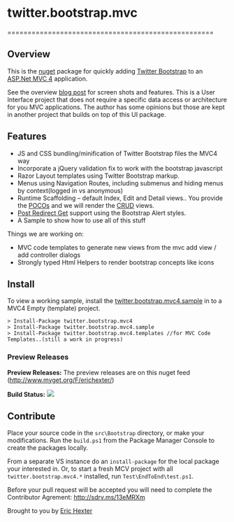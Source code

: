# twitter.bootstrap.mvc 
===================================================
## Overview
This is the [nuget](http://nuget.org/) package for quickly adding [Twitter Bootstrap](http://twitter.github.com/bootstrap/) to an [ASP.Net MVC 4](http://www.asp.net/mvc) application. 

See the overview [blog post](http://lostechies.com/erichexter/2012/11/20/twitter-bootstrap-mvc4-the-template-nuget-package-for-asp-net-mvc4-projects/) for screen shots and features. 
This is a User Interface project that does not require a specific data access or architecture for you MVC applications.  The author has some opinions but those are kept in another project that builds on top of this UI package.

## Features
* JS and CSS bundling/minification of Twitter Bootstrap files the MVC4 way
* Incorporate a jQuery validation fix to work with the bootstrap javascript
* Razor Layout templates using Twitter Bootstrap markup.
* Menus using Navigation Routes, including submenus and hiding menus by context(logged in vs anonymous)
* Runtime Scaffolding – default Index, Edit and Detail views.. You provide the [POCOs](http://en.wikipedia.org/wiki/Plain_Old_CLR_Object) and we will render the [CRUD](http://en.wikipedia.org/wiki/Create,_read,_update_and_delete) views.
* [Post Redirect Get](http://en.wikipedia.org/wiki/Post/Redirect/Get) support using the Bootstrap Alert styles.
* A Sample to show how to use all of this stuff

Things we are working on:
* MVC code templates to generate new views from the mvc add view / add controller dialogs
* Strongly typed Html Helpers to render bootstrap concepts like icons


## Install
To view a working sample, install the [twitter.bootstrap.mvc4.sample](http://nuget.org/packages/twitter.bootstrap.mvc4.sample) in to a MVC4 Empty (template) project.

    > Install-Package twitter.bootstrap.mvc4
    > Install-Package twitter.bootstrap.mvc4.sample
    > Install-Package twitter.bootstrap.mvc4.templates //for MVC Code Templates..(still a work in progress)

### Preview Releases
**Preview Releases:** The preview releases are on this nuget feed (http://www.myget.org/F/erichexter/)

**Build Status:** 
<a href="http://teamcity.codebetter.com/viewType.html?buildTypeId=bt676&guest=1"><img src="http://teamcity.codebetter.com/app/rest/builds/buildType:(id:bt676)/statusIcon"/></a> 

## Contribute

Place your source code in the `src\Bootstrap` directory, or make your modifications.
Run the `build.ps1` from the Package Manager Console to create the packages locally. 

From a separate VS instance do an `install-package` for the local package your interested in.
Or, to start a fresh MCV project with all `twitter.bootstrap.mvc4.*` installed,
run `Test\EndToEnd\test.ps1`. 

Before your pull request will be accepted you will need to complete the Contributor Agrement: http://sdrv.ms/13eMRXm

Brought to you by [Eric Hexter](http://lostechies.com/erichexter/)
